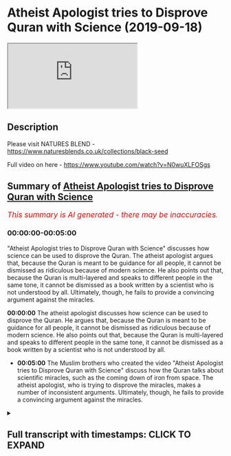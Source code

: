 # Atheist Apologist tries to Disprove Quran with Science (2019-09-18)

<iframe loading='lazy' allow='autoplay' src='https://www.youtube.com/embed/cBzK_RppDrA'></iframe>

## Description

Please visit NATURES BLEND - <https://www.naturesblends.co.uk/collections/black-seed>

Full video on here - <https://www.youtube.com/watch?v=N0wuXLFOSgs>

## Summary of [Atheist Apologist tries to Disprove Quran with Science](https://www.youtube.com/watch?v=cBzK_RppDrA)

*<span style="color:red; font-size:125%">This summary is AI generated - there may be inaccuracies</span>. [](/)*

### <a onclick="modifyYTiframeseektime('0')">00:00:00-00:05:00</a>

 "Atheist Apologist tries to Disprove Quran with Science" discusses how science can be used to disprove the Quran. The atheist apologist argues that, because the Quran is meant to be guidance for all people, it cannot be dismissed as ridiculous because of modern science. He also points out that, because the Quran is multi-layered and speaks to different people in the same tone, it cannot be dismissed as a book written by a scientist who is not understood by all. Ultimately, though, he fails to provide a convincing argument against the miracles.

**<a onclick="modifyYTiframeseektime('0')">00:00:00</a>** The atheist apologist discusses how science can be used to disprove the Quran. He argues that, because the Quran is meant to be guidance for all people, it cannot be dismissed as ridiculous because of modern science. He also points out that, because the Quran is multi-layered and speaks to different people in the same tone, it cannot be dismissed as a book written by a scientist who is not understood by all.

* **<a onclick="modifyYTiframeseektime('300')">00:05:00</a>** The Muslim brothers who created the video "Atheist Apologist tries to Disprove Quran with Science" discuss how the Quran talks about scientific miracles, such as the coming down of iron from space. The atheist apologist, who is trying to disprove the miracles, makes a number of inconsistent arguments. Ultimately, though, he fails to provide a convincing argument against the miracles.

<details><summary><h2>Full transcript with timestamps: CLICK TO EXPAND</h2></summary>

<a onclick="modifyYTiframeseektime('0')">0:00:00</a> Mollie Kuramoto liable cattle guys make  
<a onclick="modifyYTiframeseektime('2')">0:00:02</a> sure that you try these supplements out  
<a onclick="modifyYTiframeseektime('5')">0:00:05</a> there very very good very healthy  
<a onclick="modifyYTiframeseektime('7')">0:00:07</a> natural and you can check the link in  
<a onclick="modifyYTiframeseektime('11')">0:00:11</a> the description box that is nature's  
<a onclick="modifyYTiframeseektime('13')">0:00:13</a> blend black seed oil and they have other  
<a onclick="modifyYTiframeseektime('15')">0:00:15</a> things as well yeah boy boy boy I hope  
<a onclick="modifyYTiframeseektime('23')">0:00:23</a> you enjoyed the videos because one thing  
<a onclick="modifyYTiframeseektime('24')">0:00:24</a> you see these 80 is doing is when they  
<a onclick="modifyYTiframeseektime('26')">0:00:26</a> try to refute these verses they  
<a onclick="modifyYTiframeseektime('28')">0:00:28</a> initially approached the Quran and they  
<a onclick="modifyYTiframeseektime('30')">0:00:30</a> tried reading it as if it was a  
<a onclick="modifyYTiframeseektime('32')">0:00:32</a> scientific textbook right and then they  
<a onclick="modifyYTiframeseektime('35')">0:00:35</a> take that verse with their particular  
<a onclick="modifyYTiframeseektime('37')">0:00:37</a> interpretation which is twisted and then  
<a onclick="modifyYTiframeseektime('39')">0:00:39</a> they try to match you up with the  
<a onclick="modifyYTiframeseektime('41')">0:00:41</a> science and say here's an inaccuracy and  
<a onclick="modifyYTiframeseektime('43')">0:00:43</a> and likewise apologists will do the  
<a onclick="modifyYTiframeseektime('45')">0:00:45</a> opposite so apologists will say well  
<a onclick="modifyYTiframeseektime('47')">0:00:47</a> look there's that there is a scope here  
<a onclick="modifyYTiframeseektime('49')">0:00:49</a> for interpretive correlation yeah so  
<a onclick="modifyYTiframeseektime('54')">0:00:54</a> let's let's put them let's make a  
<a onclick="modifyYTiframeseektime('55')">0:00:55</a> correlation between scientific fact and  
<a onclick="modifyYTiframeseektime('56')">0:00:56</a> the verse but making it as if this is  
<a onclick="modifyYTiframeseektime('59')">0:00:59</a> what the verse means 100% and and you've  
<a onclick="modifyYTiframeseektime('61')">0:01:01</a> closed the door now to all other  
<a onclick="modifyYTiframeseektime('63')">0:01:03</a> interpretations yes  
<a onclick="modifyYTiframeseektime('65')">0:01:05</a> which you can't do for many reasons a  
<a onclick="modifyYTiframeseektime('67')">0:01:07</a> lot of them I should use Prudential yeah  
<a onclick="modifyYTiframeseektime('69')">0:01:09</a> for example if we're talking about  
<a onclick="modifyYTiframeseektime('71')">0:01:11</a> abortion you know you can't just say  
<a onclick="modifyYTiframeseektime('74')">0:01:14</a> okay it's 40 days and that's it  
<a onclick="modifyYTiframeseektime('75')">0:01:15</a> there is 102 that is an opinion forty  
<a onclick="modifyYTiframeseektime('77')">0:01:17</a> days is an opinion but you can't just  
<a onclick="modifyYTiframeseektime('79')">0:01:19</a> close the door and that's it yeah so  
<a onclick="modifyYTiframeseektime('81')">0:01:21</a> it's important to realize that there's  
<a onclick="modifyYTiframeseektime('85')">0:01:25</a> there's a danger of closing doors  
<a onclick="modifyYTiframeseektime('87')">0:01:27</a> because of sight because of modern  
<a onclick="modifyYTiframeseektime('89')">0:01:29</a> science and also not to forego science  
<a onclick="modifyYTiframeseektime('92')">0:01:32</a> so there is a happy medium like we can  
<a onclick="modifyYTiframeseektime('93')">0:01:33</a> kind of try and strike I think also  
<a onclick="modifyYTiframeseektime('96')">0:01:36</a> clarify here is that what is the  
<a onclick="modifyYTiframeseektime('99')">0:01:39</a> objective of the quran guidances yeah so  
<a onclick="modifyYTiframeseektime('102')">0:01:42</a> allah revealed it as a guidance for  
<a onclick="modifyYTiframeseektime('103')">0:01:43</a> humanity and in particular those people  
<a onclick="modifyYTiframeseektime('105')">0:01:45</a> have talked about that that will benefit  
<a onclick="modifyYTiframeseektime('107')">0:01:47</a> from it yeah that being the case we know  
<a onclick="modifyYTiframeseektime('109')">0:01:49</a> the Quran is guidance and it's guiding  
<a onclick="modifyYTiframeseektime('111')">0:01:51</a> people to worship Allah towards back  
<a onclick="modifyYTiframeseektime('113')">0:01:53</a> towards their Creator right so the ayat  
<a onclick="modifyYTiframeseektime('116')">0:01:56</a> of the Quran are gonna be they are gonna  
<a onclick="modifyYTiframeseektime('119')">0:01:59</a> be speaking to people from this primary  
<a onclick="modifyYTiframeseektime('122')">0:02:02</a> perspective which is bringing people  
<a onclick="modifyYTiframeseektime('124')">0:02:04</a> back to Allah speaking to the human  
<a onclick="modifyYTiframeseektime('126')">0:02:06</a> being speak to the fitrah so worshiping  
<a onclick="modifyYTiframeseektime('128')">0:02:08</a> Allah is the primary focus of the you  
<a onclick="modifyYTiframeseektime('129')">0:02:09</a> know there's a beautiful verse in surah  
<a onclick="modifyYTiframeseektime('131')">0:02:11</a> al-hajj  
<a onclick="modifyYTiframeseektime('132')">0:02:12</a> we're lost paralysis Welli Alamelu Dena  
<a onclick="modifyYTiframeseektime('136')">0:02:16</a> ooh - Lila and the whole hakama Rebecca  
<a onclick="modifyYTiframeseektime('139')">0:02:19</a> Fatah beetle how cool ooh boom when  
<a onclick="modifyYTiframeseektime('142')">0:02:22</a> Allah Allah had in ladina a menorah last  
<a onclick="modifyYTiframeseektime('144')">0:02:24</a> year awesomest of him and this verse is  
<a onclick="modifyYTiframeseektime('147')">0:02:27</a> very powerful because it made me think  
<a onclick="modifyYTiframeseektime('150')">0:02:30</a> of kind of what you're talking about but  
<a onclick="modifyYTiframeseektime('151')">0:02:31</a> on a different level Allah subhana WA  
<a onclick="modifyYTiframeseektime('153')">0:02:33</a> Ta'ala says so that he was talking about  
<a onclick="modifyYTiframeseektime('156')">0:02:36</a> certain situation how he reveals  
<a onclick="modifyYTiframeseektime('159')">0:02:39</a> revelation Shaitaan tries to get  
<a onclick="modifyYTiframeseektime('160')">0:02:40</a> involved in a loss behind how that  
<a onclick="modifyYTiframeseektime('162')">0:02:42</a> deletes his intervention and so on so  
<a onclick="modifyYTiframeseektime('163')">0:02:43</a> forth but then he gives a reason he says  
<a onclick="modifyYTiframeseektime('166')">0:02:46</a> well yeah lamella Dina O'Toole I'm so  
<a onclick="modifyYTiframeseektime('167')">0:02:47</a> the people who have been given knowledge  
<a onclick="modifyYTiframeseektime('168')">0:02:48</a> know that is the truth from their Lord  
<a onclick="modifyYTiframeseektime('171')">0:02:51</a> for you min will be so that and then  
<a onclick="modifyYTiframeseektime('174')">0:02:54</a> they become believers of it were to meet  
<a onclick="modifyYTiframeseektime('176')">0:02:56</a> a local Imam and the hearts become  
<a onclick="modifyYTiframeseektime('178')">0:02:58</a> inclined to it were in Allah hell I had  
<a onclick="modifyYTiframeseektime('179')">0:02:59</a> in Ladino my less awesome assignment I  
<a onclick="modifyYTiframeseektime('181')">0:03:01</a> lost panna cotta is gonna guide the  
<a onclick="modifyYTiframeseektime('182')">0:03:02</a> people who believe in to the straight  
<a onclick="modifyYTiframeseektime('184')">0:03:04</a> path so this verse made me think that  
<a onclick="modifyYTiframeseektime('187')">0:03:07</a> Allah subhana WA Ta'ala he has he leaves  
<a onclick="modifyYTiframeseektime('190')">0:03:10</a> no Quran is multi-layered in that sense  
<a onclick="modifyYTiframeseektime('193')">0:03:13</a> yes he speaks to different people with  
<a onclick="modifyYTiframeseektime('195')">0:03:15</a> the same voice yes  
<a onclick="modifyYTiframeseektime('197')">0:03:17</a> and when I say voice he I'm not talking  
<a onclick="modifyYTiframeseektime('198')">0:03:18</a> about you know literal voice I'm talking  
<a onclick="modifyYTiframeseektime('200')">0:03:20</a> about in the same tone right so in  
<a onclick="modifyYTiframeseektime('203')">0:03:23</a> you've got in the same language  
<a onclick="modifyYTiframeseektime('204')">0:03:24</a> something which speaks to this person  
<a onclick="modifyYTiframeseektime('206')">0:03:26</a> and to that person  
<a onclick="modifyYTiframeseektime('207')">0:03:27</a> in other words the Quran is meant to  
<a onclick="modifyYTiframeseektime('212')">0:03:32</a> speak to the farm and the philosopher  
<a onclick="modifyYTiframeseektime('213')">0:03:33</a> yes  
<a onclick="modifyYTiframeseektime('214')">0:03:34</a> it's meant to speak to the student and  
<a onclick="modifyYTiframeseektime('216')">0:03:36</a> the scientist yes it's meant to speak to  
<a onclick="modifyYTiframeseektime('218')">0:03:38</a> the family man and you know I'm trying  
<a onclick="modifyYTiframeseektime('222')">0:03:42</a> to think of another F now way to make it  
<a onclick="modifyYTiframeseektime('225')">0:03:45</a> alliteration and Mabel can just say  
<a onclick="modifyYTiframeseektime('229')">0:03:49</a> physicist okay even though it's not an  
<a onclick="modifyYTiframeseektime('231')">0:03:51</a> official but what you see so allah  
<a onclick="modifyYTiframeseektime('239')">0:03:59</a> subhanahu wa'ta'ala he the quran a  
<a onclick="modifyYTiframeseektime('241')">0:04:01</a> scientist could not look at the quran  
<a onclick="modifyYTiframeseektime('243')">0:04:03</a> say this is completely ridiculous yes  
<a onclick="modifyYTiframeseektime('245')">0:04:05</a> that's it can't happen  
<a onclick="modifyYTiframeseektime('246')">0:04:06</a> believe me I've looked at the Quran I  
<a onclick="modifyYTiframeseektime('247')">0:04:07</a> know it very well okay so you cannot say  
<a onclick="modifyYTiframeseektime('250')">0:04:10</a> it's ridiculous from a sign even a  
<a onclick="modifyYTiframeseektime('251')">0:04:11</a> modern scientific perspective you can't  
<a onclick="modifyYTiframeseektime('253')">0:04:13</a> and if you think it is like that is  
<a onclick="modifyYTiframeseektime('255')">0:04:15</a> because you have received some kind of  
<a onclick="modifyYTiframeseektime('256')">0:04:16</a> propaganda yes at the same time if you  
<a onclick="modifyYTiframeseektime('260')">0:04:20</a> have if you look at the Quran in an by  
<a onclick="modifyYTiframeseektime('262')">0:04:22</a> looking and saying okay well you know  
<a onclick="modifyYTiframeseektime('264')">0:04:24</a> it's also science like a scientist  
<a onclick="modifyYTiframeseektime('265')">0:04:25</a> book you'd not understood yeah we're  
<a onclick="modifyYTiframeseektime('269')">0:04:29</a> trying to be objective here because a  
<a onclick="modifyYTiframeseektime('270')">0:04:30</a> lot of penalty Allah says in the Quran  
<a onclick="modifyYTiframeseektime('272')">0:04:32</a> well enter Quran Allah him la talla moon  
<a onclick="modifyYTiframeseektime('274')">0:04:34</a> one of the worst sins is that you say  
<a onclick="modifyYTiframeseektime('276')">0:04:36</a> about Allah what you don't know  
<a onclick="modifyYTiframeseektime('278')">0:04:38</a> and the professor Solari said in the  
<a onclick="modifyYTiframeseektime('279')">0:04:39</a> hadith McKenna Bali and what time and  
<a onclick="modifyYTiframeseektime('281')">0:04:41</a> then Philemon whoever lies about me  
<a onclick="modifyYTiframeseektime('285')">0:04:45</a> intentionally they let him prepare see  
<a onclick="modifyYTiframeseektime('287')">0:04:47</a> in the Hellfire so we have to be when we  
<a onclick="modifyYTiframeseektime('289')">0:04:49</a> approach the Quran we have to be fair  
<a onclick="modifyYTiframeseektime('290')">0:04:50</a> objective and look at what the author  
<a onclick="modifyYTiframeseektime('293')">0:04:53</a> actually intended yes and I think you  
<a onclick="modifyYTiframeseektime('295')">0:04:55</a> touched really good point that it's the  
<a onclick="modifyYTiframeseektime('296')">0:04:56</a> happy medium unless speaking to all  
<a onclick="modifyYTiframeseektime('298')">0:04:58</a> people yet the whole of humanity who  
<a onclick="modifyYTiframeseektime('300')">0:05:00</a> then leaned a solace is your address for  
<a onclick="modifyYTiframeseektime('302')">0:05:02</a> the whole of humanity yeah but I think  
<a onclick="modifyYTiframeseektime('303')">0:05:03</a> tying in with this we also know as the  
<a onclick="modifyYTiframeseektime('307')">0:05:07</a> Quran is guidance specifically for the  
<a onclick="modifyYTiframeseektime('309')">0:05:09</a> people or the people that benefit from  
<a onclick="modifyYTiframeseektime('310')">0:05:10</a> me other people of taqwa yes right good  
<a onclick="modifyYTiframeseektime('312')">0:05:12</a> then what 13 well so understanding that  
<a onclick="modifyYTiframeseektime('316')">0:05:16</a> like I said even if a scientist  
<a onclick="modifyYTiframeseektime('317')">0:05:17</a> approaches it I would say like you said  
<a onclick="modifyYTiframeseektime('320')">0:05:20</a> they would they would not ridicule or  
<a onclick="modifyYTiframeseektime('321')">0:05:21</a> dismiss the Quran yeah if they really  
<a onclick="modifyYTiframeseektime('323')">0:05:23</a> honestly come to it yeah and that's the  
<a onclick="modifyYTiframeseektime('325')">0:05:25</a> key it's a lot elope we're making their  
<a onclick="modifyYTiframeseektime('328')">0:05:28</a> house if they're really looking for it  
<a onclick="modifyYTiframeseektime('330')">0:05:30</a> they'll see that's how it's an ancient  
<a onclick="modifyYTiframeseektime('333')">0:05:33</a> document but it's hitting all the right  
<a onclick="modifyYTiframeseektime('335')">0:05:35</a> chords from this perspective that it's  
<a onclick="modifyYTiframeseektime('336')">0:05:36</a> not deviating from what we have so it's  
<a onclick="modifyYTiframeseektime('339')">0:05:39</a> not a scientific textbook no yes but it  
<a onclick="modifyYTiframeseektime('341')">0:05:41</a> says things which I mean with what we  
<a onclick="modifyYTiframeseektime('343')">0:05:43</a> understand yeah and that's quite  
<a onclick="modifyYTiframeseektime('344')">0:05:44</a> powerfully and that projective yeah  
<a onclick="modifyYTiframeseektime('346')">0:05:46</a> that being said bro talking about people  
<a onclick="modifyYTiframeseektime('350')">0:05:50</a> of taqwa and humility that approach the  
<a onclick="modifyYTiframeseektime('351')">0:05:51</a> Quran and they will find guidance in it  
<a onclick="modifyYTiframeseektime('353')">0:05:53</a> we have the opposite end of the spectrum  
<a onclick="modifyYTiframeseektime('354')">0:05:54</a> to the some of the New Atheists and  
<a onclick="modifyYTiframeseektime('358')">0:05:58</a> atheists online that are attacking the  
<a onclick="modifyYTiframeseektime('360')">0:06:00</a> Quran now we've clarified this is not  
<a onclick="modifyYTiframeseektime('361')">0:06:01</a> you can't claim scientific miracles in  
<a onclick="modifyYTiframeseektime('363')">0:06:03</a> that type of sense in the Quran itself  
<a onclick="modifyYTiframeseektime('365')">0:06:05</a> and we've talked about extensively but  
<a onclick="modifyYTiframeseektime('366')">0:06:06</a> just briefly to touch upon it like we  
<a onclick="modifyYTiframeseektime('369')">0:06:09</a> said we're gonna talk about this video  
<a onclick="modifyYTiframeseektime('370')">0:06:10</a> put about put out by the rationality  
<a onclick="modifyYTiframeseektime('373')">0:06:13</a> wheels and genetically-modified skeptic  
<a onclick="modifyYTiframeseektime('375')">0:06:15</a> and they obviously tried in a refutation  
<a onclick="modifyYTiframeseektime('376')">0:06:16</a> of a video that some Muslim brothers put  
<a onclick="modifyYTiframeseektime('379')">0:06:19</a> out regarding the scientific marks on  
<a onclick="modifyYTiframeseektime('380')">0:06:20</a> the Quran hopefully this will get  
<a onclick="modifyYTiframeseektime('382')">0:06:22</a> Muslims to as to why we should a new  
<a onclick="modifyYTiframeseektime('383')">0:06:23</a> scientific miracles and highlight the  
<a onclick="modifyYTiframeseektime('385')">0:06:25</a> issues with it but some of the claims  
<a onclick="modifyYTiframeseektime('387')">0:06:27</a> that they make  
<a onclick="modifyYTiframeseektime('388')">0:06:28</a> how would you well let's listen you  
<a onclick="modifyYTiframeseektime('391')">0:06:31</a> example right and tell me you give me an  
<a onclick="modifyYTiframeseektime('392')">0:06:32</a> ala sister this is about two minutes  
<a onclick="modifyYTiframeseektime('394')">0:06:34</a> thirty seconds into the video  
<a onclick="modifyYTiframeseektime('395')">0:06:35</a> and he rationality rules is giving his  
<a onclick="modifyYTiframeseektime('398')">0:06:38</a> opinion regarding I am being sent down  
<a onclick="modifyYTiframeseektime('402')">0:06:42</a> iron is not natural to the earth it did  
<a onclick="modifyYTiframeseektime('408')">0:06:48</a> not form on the earth but came down to  
<a onclick="modifyYTiframeseektime('410')">0:06:50</a> earth from outer space scientists have  
<a onclick="modifyYTiframeseektime('412')">0:06:52</a> found that billions of years ago the  
<a onclick="modifyYTiframeseektime('414')">0:06:54</a> earth was stuck by meteorites these  
<a onclick="modifyYTiframeseektime('417')">0:06:57</a> meteorites were carrying iron from  
<a onclick="modifyYTiframeseektime('419')">0:06:59</a> distant stars which had exploded the  
<a onclick="modifyYTiframeseektime('424')">0:07:04</a> Quran says the following on the origin  
<a onclick="modifyYTiframeseektime('426')">0:07:06</a> of ayran we sent down iron with his  
<a onclick="modifyYTiframeseektime('430')">0:07:10</a> great inherent strength and its many  
<a onclick="modifyYTiframeseektime('433')">0:07:13</a> benefits for humankind the fact that  
<a onclick="modifyYTiframeseektime('436')">0:07:16</a> iron came down to earth from outer space  
<a onclick="modifyYTiframeseektime('438')">0:07:18</a> is something which could not be known by  
<a onclick="modifyYTiframeseektime('441')">0:07:21</a> the primitive science of the 7th century  
<a onclick="modifyYTiframeseektime('443')">0:07:23</a> now the first thing to be said about  
<a onclick="modifyYTiframeseektime('445')">0:07:25</a> this miracle is this point protestations  
<a onclick="modifyYTiframeseektime('448')">0:07:28</a> to the contrary people knew way before  
<a onclick="modifyYTiframeseektime('450')">0:07:30</a> the 7th century the iron comes from  
<a onclick="modifyYTiframeseektime('452')">0:07:32</a> meteorites for example when  
<a onclick="modifyYTiframeseektime('454')">0:07:34</a> approximately 1295 BC or 1900 years  
<a onclick="modifyYTiframeseektime('459')">0:07:39</a> before islam a hieroglyphic word  
<a onclick="modifyYTiframeseektime('461')">0:07:41</a> appeared that literally translates to  
<a onclick="modifyYTiframeseektime('463')">0:07:43</a> from the sky and it was applied to all  
<a onclick="modifyYTiframeseektime('466')">0:07:46</a> metallic iron from this time onwards  
<a onclick="modifyYTiframeseektime('468')">0:07:48</a> so using chronic logic i guess this  
<a onclick="modifyYTiframeseektime('470')">0:07:50</a> proves that a man RAR exists right ok I  
<a onclick="modifyYTiframeseektime('476')">0:07:56</a> think both both by the way bro he does  
<a onclick="modifyYTiframeseektime('479')">0:07:59</a> what they do is they do this throughout  
<a onclick="modifyYTiframeseektime('481')">0:08:01</a> the research the same approach yeah I  
<a onclick="modifyYTiframeseektime('483')">0:08:03</a> think that both arguments are  
<a onclick="modifyYTiframeseektime('486')">0:08:06</a> problematic that the argument of the  
<a onclick="modifyYTiframeseektime('488')">0:08:08</a> apologists Muslim apologists and the  
<a onclick="modifyYTiframeseektime('490')">0:08:10</a> argument of the atheist apologist and  
<a onclick="modifyYTiframeseektime('492')">0:08:12</a> they are both apologists yes so the  
<a onclick="modifyYTiframeseektime('495')">0:08:15</a> argument of the Muslim apologists is I  
<a onclick="modifyYTiframeseektime('498')">0:08:18</a> would say inconsistent if you look at  
<a onclick="modifyYTiframeseektime('500')">0:08:20</a> the whole Quran a lot of partisans will  
<a onclick="modifyYTiframeseektime('502')">0:08:22</a> are off the cut and then alaykum  
<a onclick="modifyYTiframeseektime('505')">0:08:25</a> Lieberson you worry so a tegu militia  
<a onclick="modifyYTiframeseektime('507')">0:08:27</a> well you best talk about that like a  
<a onclick="modifyYTiframeseektime('509')">0:08:29</a> fire Allah so Allah says we have sent  
<a onclick="modifyYTiframeseektime('511')">0:08:31</a> down for you clothes raymond a doorman  
<a onclick="modifyYTiframeseektime('515')">0:08:35</a> whatever you want to call it to kind of  
<a onclick="modifyYTiframeseektime('517')">0:08:37</a> cover yourselves and so on and so forth  
<a onclick="modifyYTiframeseektime('519')">0:08:39</a> now if you ask or if you look at the  
<a onclick="modifyYTiframeseektime('521')">0:08:41</a> face here does it mean allah subhanaw  
<a onclick="modifyYTiframeseektime('523')">0:08:43</a> taala literally sent down clothes yeah  
<a onclick="modifyYTiframeseektime('528')">0:08:48</a> you know it does not mean that or it  
<a onclick="modifyYTiframeseektime('530')">0:08:50</a> could mean that or could not mean that  
<a onclick="modifyYTiframeseektime('532')">0:08:52</a> but what I'm saying is that for for this  
<a onclick="modifyYTiframeseektime('535')">0:08:55</a> to work you have to suspend all  
<a onclick="modifyYTiframeseektime('537')">0:08:57</a> possibilities of majazi meanings or  
<a onclick="modifyYTiframeseektime('541')">0:09:01</a> possibilities of it meaning being a  
<a onclick="modifyYTiframeseektime('543')">0:09:03</a> metaphor or figurative speech even if  
<a onclick="modifyYTiframeseektime('546')">0:09:06</a> you don't believe that there's such a  
<a onclick="modifyYTiframeseektime('547')">0:09:07</a> thing as majestic or unlike even Tamiya  
<a onclick="modifyYTiframeseektime('550')">0:09:10</a> had the opinion that there's no such  
<a onclick="modifyYTiframeseektime('552')">0:09:12</a> thing as metaphor in the Quran it's it  
<a onclick="modifyYTiframeseektime('556')">0:09:16</a> still be some kind of idiom or  
<a onclick="modifyYTiframeseektime('558')">0:09:18</a> figurative expression yeah you'd have to  
<a onclick="modifyYTiframeseektime('561')">0:09:21</a> make sure you'd have to be a hundred  
<a onclick="modifyYTiframeseektime('562')">0:09:22</a> percent sure that when a lot of heart  
<a onclick="modifyYTiframeseektime('564')">0:09:24</a> Allah says in the Quran when general  
<a onclick="modifyYTiframeseektime('566')">0:09:26</a> Hadid we have sent down iron that he  
<a onclick="modifyYTiframeseektime('568')">0:09:28</a> does not mean by that we have provided  
<a onclick="modifyYTiframeseektime('571')">0:09:31</a> iron we have created I in this order and  
<a onclick="modifyYTiframeseektime('573')">0:09:33</a> you cannot dismiss that Allah could have  
<a onclick="modifyYTiframeseektime('576')">0:09:36</a> meant that hmm but you also could have  
<a onclick="modifyYTiframeseektime('579')">0:09:39</a> meant during the verse you quoted bro  
<a onclick="modifyYTiframeseektime('580')">0:09:40</a> yeah that lust sent down clothes  
<a onclick="modifyYTiframeseektime('582')">0:09:42</a> clothing all right but aligns the worst  
<a onclick="modifyYTiframeseektime('584')">0:09:44</a> by saying but the clothing of taqwa is  
<a onclick="modifyYTiframeseektime('586')">0:09:46</a> burning a very beautiful pearl equated  
<a onclick="modifyYTiframeseektime('587')">0:09:47</a> with aqua and so that the objective  
<a onclick="modifyYTiframeseektime('590')">0:09:50</a> there seems to be getting the human to  
<a onclick="modifyYTiframeseektime('592')">0:09:52</a> reflect over near the distinction  
<a onclick="modifyYTiframeseektime('594')">0:09:54</a> between a physical type of clothing and  
<a onclick="modifyYTiframeseektime('596')">0:09:56</a> that spiritual clothing yeah absolutely  
<a onclick="modifyYTiframeseektime('597')">0:09:57</a> so  
</details>

